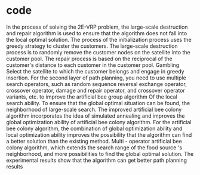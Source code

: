 # code
In the process of solving the 2E-VRP problem, the large-scale destruction and repair algorithm is used to ensure that the algorithm does not fall into the local optimal solution. The process of the initialization process uses the greedy strategy to cluster the customers. The large-scale destruction process is to randomly remove the customer nodes on the satellite into the customer pool. The repair process is based on the reciprocal of the customer's distance to each customer in the customer pool. Gambling Select the satellite to which the customer belongs and engage in greedy insertion. For the second layer of path planning, you need to use multiple search operators, such as random sequence reversal exchange operator, crossover operator, damage and repair operator, and crossover operator variants, etc. to improve the artificial bee group algorithm Of the local search ability. To ensure that the global optimal situation can be found, the neighborhood of large-scale search. The improved artificial bee colony algorithm incorporates the idea of ​​simulated annealing and improves the global optimization ability of artificial bee colony algorithm. For the artificial bee colony algorithm, the combination of global optimization ability and local optimization ability improves the possibility that the algorithm can find a better solution than the existing method. Multi - operator artificial bee colony algorithm, which extends the search range of the food source 's neighborhood, and more possibilities to find the global optimal solution. The experimental results show that the algorithm can get better path planning results
